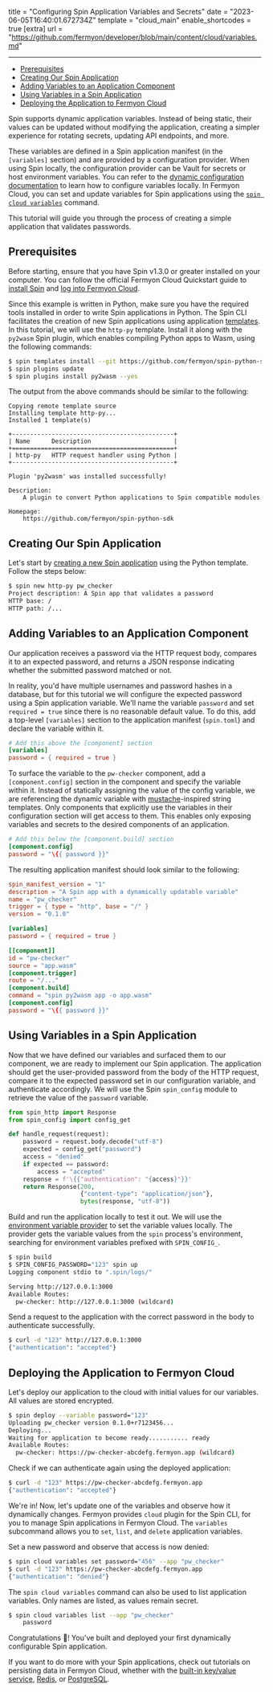 title = "Configuring Spin Application Variables and Secrets"
date = "2023-06-05T16:40:01.672734Z"
template = "cloud_main"
enable_shortcodes = true
[extra]
url = "https://github.com/fermyon/developer/blob/main/content/cloud/variables.md"

---

- [Prerequisites](#prerequisites)
- [Creating Our Spin Application](#creating-our-spin-application)
- [Adding Variables to an Application Component](#adding-variables-to-an-application-component)
- [Using Variables in a Spin Application](#using-variables-in-a-spin-application)
- [Deploying the Application to Fermyon Cloud](#deploying-the-application-to-fermyon-cloud)

Spin supports dynamic application variables. Instead of being static, their values can be updated without modifying the application, creating a simpler experience for rotating secrets, updating API endpoints, and more. 

These variables are defined in a Spin application manifest (in the `[variables]` section) and are provided by a configuration provider. When using Spin locally, the configuration provider can be Vault for secrets or host environment variables. You can refer to the [dynamic configuration documentation](/spin/dynamic-configuration.md) to learn how to configure variables locally. In Fermyon Cloud, you can set and update variables for Spin applications using the [`spin cloud variables`](/cloud/cloud-plugin.md#variables) command.

This tutorial will guide you through the process of creating a simple application that validates passwords.

## Prerequisites

Before starting, ensure that you have Spin v1.3.0 or greater installed on your computer. You can follow the official Fermyon Cloud Quickstart guide to [install Spin](/cloud/quickstart#install-spin) and [log into Fermyon Cloud](/cloud/quickstart#log-in-to-the-fermyon-cloud).

Since this example is written in Python, make sure you have the required tools installed in order to write Spin applications in Python. The Spin CLI facilitates the creation of new Spin applications using application [templates](/cloud/cli-reference#templates). In this tutorial, we will use the `http-py` template. Install it along with the `py2wasm` Spin plugin, which enables compiling Python apps to Wasm, using the following commands:

<!-- @selectiveCpy -->

```bash
$ spin templates install --git https://github.com/fermyon/spin-python-sdk --upgrade
$ spin plugins update
$ spin plugins install py2wasm --yes
```

The output from the above commands should be similar to the following:

<!-- @nocpy -->

```text
Copying remote template source
Installing template http-py...
Installed 1 template(s)

+---------------------------------------------+
| Name      Description                       |
+=============================================+
| http-py   HTTP request handler using Python |
+---------------------------------------------+

Plugin 'py2wasm' was installed successfully!

Description:
	A plugin to convert Python applications to Spin compatible modules

Homepage:
	https://github.com/fermyon/spin-python-sdk
```

## Creating Our Spin Application

Let's start by [creating a new Spin application](/cloud/cli-reference#new) using the Python template. Follow the steps below:

<!-- @selectiveCpy -->

```bash
$ spin new http-py pw_checker
Project description: A Spin app that validates a password
HTTP base: /
HTTP path: /...
```

## Adding Variables to an Application Component

Our application receives a password via the HTTP request body, compares it to an expected password, and returns a JSON response indicating whether the submitted password matched or not.

In reality, you'd have multiple usernames and password hashes in a database, but for this tutorial we will configure the expected password using a Spin application variable. We'll name the variable `password` and set `required = true` since there is no reasonable default value. To do this, add a top-level `[variables]` section to the application manifest (`spin.toml`) and declare the variable within it.

<!-- @selectiveCpy -->
```toml
# Add this above the [component] section
[variables]
password = { required = true }
```

To surface the variable to the `pw-checker` component, add a `[component.config]` section in the component and specify the variable within it. Instead of statically assigning the value of the config variable, we are referencing the dynamic variable with [mustache](https://mustache.github.io/)-inspired string templates. Only components that explicitly use the variables in their configuration section will get access to them. This enables only exposing variables and secrets to the desired components of an application.

```toml
# Add this below the [component.build] section
[component.config]
password = "\{{ password }}"
```

The resulting application manifest should look similar to the following:

<!-- @selectiveCpy -->
```toml
spin_manifest_version = "1"
description = "A Spin app with a dynamically updatable variable"
name = "pw_checker"
trigger = { type = "http", base = "/" }
version = "0.1.0"

[variables]
password = { required = true }

[[component]]
id = "pw-checker"
source = "app.wasm"
[component.trigger]
route = "/..."
[component.build]
command = "spin py2wasm app -o app.wasm"
[component.config]
password = "\{{ password }}"
```

## Using Variables in a Spin Application

Now that we have defined our variables and surfaced them to our component, we are ready to implement our Spin application. The application should get the user-provided password from the body of the HTTP request, compare it to the expected password set in our configuration variable, and authenticate accordingly. We will use the Spin `spin_config` module to retrieve the value of the `password` variable. 

<!-- @selectiveCpy -->
```py
from spin_http import Response
from spin_config import config_get

def handle_request(request):
    password = request.body.decode("utf-8")
    expected = config_get("password")
    access = "denied"
    if expected == password:
        access = "accepted"
    response = f'\{{"authentication": "{access}"}}'
    return Response(200,
                    {"content-type": "application/json"},
                    bytes(response, "utf-8"))
```

Build and run the application locally to test it out. We will use the [environment variable provider](/spin/dynamic-configuration.md#environment-variable-provider) to set the variable values locally. The provider gets the variable values from the `spin` process's environment, searching for environment variables prefixed with `SPIN_CONFIG_`.

<!-- @selectiveCpy -->
```bash
$ spin build
$ SPIN_CONFIG_PASSWORD="123" spin up
Logging component stdio to ".spin/logs/"

Serving http://127.0.0.1:3000
Available Routes:
  pw-checker: http://127.0.0.1:3000 (wildcard)
```

Send a request to the application with the correct password in the body to authenticate successfully.

<!-- @selectiveCpy -->
```bash
$ curl -d "123" http://127.0.0.1:3000
{"authentication": "accepted"}
```

## Deploying the Application to Fermyon Cloud

Let's deploy our application to the cloud with initial values for our variables. All values are stored encrypted.

<!-- @selectiveCpy -->
```bash
$ spin deploy --variable password="123"
Uploading pw_checker version 0.1.0+r7123456...
Deploying...
Waiting for application to become ready........... ready
Available Routes:
  pw-checker: https://pw-checker-abcdefg.fermyon.app (wildcard)
```

Check if we can authenticate again using the deployed application:

<!-- @selectiveCpy -->
```bash
$ curl -d "123" https://pw-checker-abcdefg.fermyon.app
{"authentication": "accepted"}
```

We're in! Now, let's update one of the variables and observe how it dynamically changes. Fermyon provides `cloud` plugin for the Spin CLI, for you to manage Spin applications in Fermyon Cloud. The `variables` subcommand allows you to `set`, `list`, and `delete` application variables.

Set a new password and observe that access is now denied:

<!-- @selectiveCpy -->
```bash
$ spin cloud variables set password="456" --app "pw_checker"
$ curl -d "123" https://pw-checker-abcdefg.fermyon.app                          
{"authentication": "denied"}
```

The `spin cloud variables` command can also be used to list application variables. Only names are listed, as values remain secret.

<!-- @selectiveCpy -->
```bash
$ spin cloud variables list --app "pw_checker"
    password
```

Congratulations 🎉! You've built and deployed your first dynamically configurable Spin application.

If you want to do more with your Spin applications, check out tutorials on persisting data in Fermyon Cloud, whether with the [built-in key/value service](/spin/kv-store-tutorial.md), [Redis](/cloud/data-redis.md), or [PostgreSQL](/cloud/data-postgres.md).